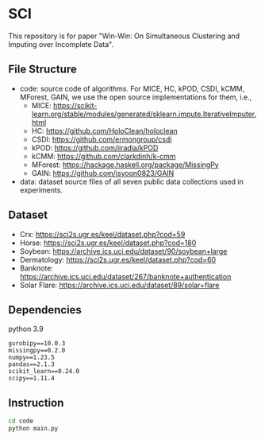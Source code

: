 # SCI

This repository is for paper "Win-Win: On Simultaneous Clustering and Imputing over Incomplete Data".

## File Structure

* code: source code of algorithms. For MICE, HC, kPOD, CSDI, kCMM, MForest, GAIN, we use the open source implementations for them, i.e., 
  - MICE: https://scikit-learn.org/stable/modules/generated/sklearn.impute.IterativeImputer.html
  - HC: https://github.com/HoloClean/holoclean
  - CSDI: https://github.com/ermongroup/csdi
  - kPOD: https://github.com/iiradia/kPOD
  - kCMM: https://github.com/clarkdinh/k-cmm
  - MForest: https://hackage.haskell.org/package/MissingPy 
  - GAIN: https://github.com/jsyoon0823/GAIN 
* data: dataset source files of all seven public data collections used in experiments.

## Dataset

* Crx: https://sci2s.ugr.es/keel/dataset.php?cod=59
* Horse: https://sci2s.ugr.es/keel/dataset.php?cod=180
* Soybean: https://archive.ics.uci.edu/dataset/90/soybean+large
* Dermatology: https://sci2s.ugr.es/keel/dataset.php?cod=60
* Banknote: https://archive.ics.uci.edu/dataset/267/banknote+authentication
* Solar Flare: https://archive.ics.uci.edu/dataset/89/solar+flare

## Dependencies

python 3.9

```
gurobipy==10.0.3
missingpy==0.2.0
numpy==1.23.5
pandas==2.1.3
scikit_learn==0.24.0
scipy==1.11.4
```

## Instruction

``` sh
cd code
python main.py
```